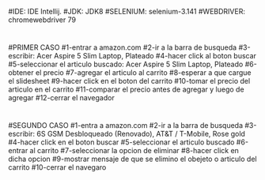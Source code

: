 ﻿#IDE: IDE Intellij.
#JDK: JDK8
#SELENIUM: selenium-3.141
#WEBDRIVER: chromewebdriver 79
#
#
#
#PRIMER CASO
#1-entrar a amazon.com
#2-ir a la barra de busqueda
#3-escribir: Acer Aspire 5 Slim Laptop, Plateado
#4-hacer click al boton buscar
#5-seleccionar el articulo buscado: Acer Aspire 5 Slim Laptop, Plateado
#6-obtener el precio
#7-agregar el articulo al carrito
#8-esperar a que cargue el slidesheet
#9-hacer click en el boton del carrito
#10-tomar el precio del articulo en el carrito
#11-comparar el precio antes de agregar y luego de agregar
#12-cerrar el navegador
#
#SEGUNDO CASO
#1-entra a amazon.com
#2-ir a la barra de busqueda
#3-escribir: 6S GSM Desbloqueado (Renovado), AT&T / T-Mobile, Rose gold
#4-hacer click en el boton buscar
#5-seleccionar el articulo buscado
#6-entrar al carrito
#7-seleccionar la opcion de eliminar
#8-hacer click en dicha opcion
#9-mostrar mensaje de que se elimino el obejeto o articulo del carrito
#10-cerrar el navegaro
#
#
